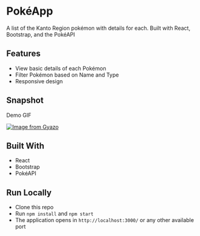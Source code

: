 # PokéApp

A list of the Kanto Region pokémon with details for each. Built with React, Bootstrap, and the PokéAPI

## Features

* View basic details of each Pokémon
* Filter Pokémon based on Name and Type
* Responsive design

## Snapshot

Demo GIF

[![Image from Gyazo](https://i.gyazo.com/c274d00c0b177864ced0ad27c1892218.gif)](https://gyazo.com/c274d00c0b177864ced0ad27c1892218)

## Built With

* React
* Bootstrap
* PokéAPI

## Run Locally

* Clone this repo
* Run `npm install` and `npm start`
* The application opens in `http://localhost:3000/` or any other available port

